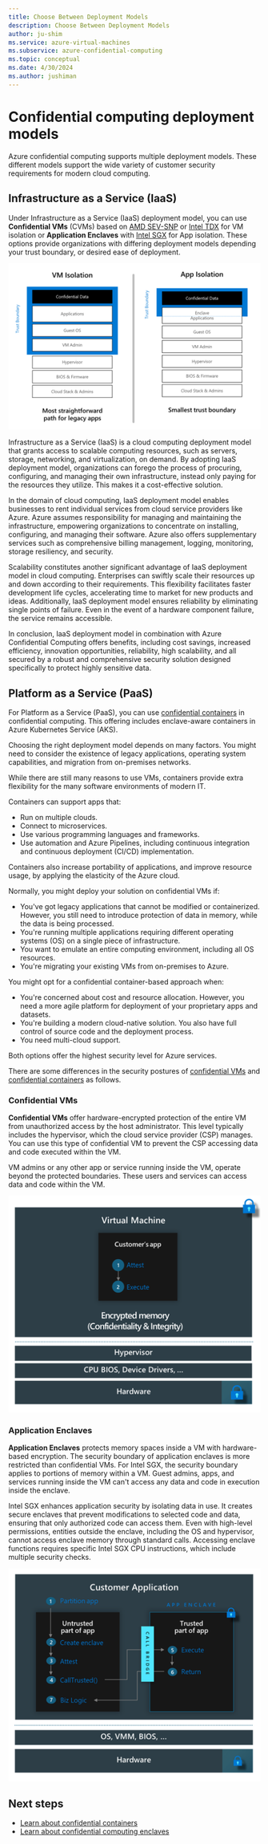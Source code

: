 ```yaml
---
title: Choose Between Deployment Models
description: Choose Between Deployment Models
author: ju-shim
ms.service: azure-virtual-machines
ms.subservice: azure-confidential-computing
ms.topic: conceptual
ms.date: 4/30/2024
ms.author: jushiman
---
```


# Confidential computing deployment models

Azure confidential computing supports multiple deployment models. These different models support the wide variety of customer security requirements for modern cloud computing.

## Infrastructure as a Service (IaaS)

Under Infrastructure as a Service (IaaS) deployment model, you can use **Confidential VMs** (CVMs) based on [AMD SEV-SNP](confidential-vm-overview.md) or [Intel TDX](tdx-confidential-vm-overview.md) for VM isolation or **Application Enclaves** with [Intel SGX](confidential-computing-enclaves.md) for App isolation. These options provide organizations with differing deployment models depending your trust boundary, or desired ease of deployment.

![Diagram showing the customer trust boundary of confidential computing technologies.](./media/confidential-computing-deployment-models/cloud-trust-boundary.png)

Infrastructure as a Service (IaaS) is a cloud computing deployment model that grants access to scalable computing resources, such as servers, storage, networking, and virtualization, on demand. By adopting IaaS deployment model, organizations can forego the process of procuring, configuring, and managing their own infrastructure, instead only paying for the resources they utilize. This makes it a cost-effective solution.

In the domain of cloud computing, IaaS deployment model enables businesses to rent individual services from cloud service providers like Azure. Azure assumes responsibility for managing and maintaining the infrastructure, empowering organizations to concentrate on installing, configuring, and managing their software. Azure also offers supplementary services such as comprehensive billing management, logging, monitoring, storage resiliency, and security.

Scalability constitutes another significant advantage of IaaS deployment model in cloud computing. Enterprises can swiftly scale their resources up and down according to their requirements. This flexibility facilitates faster development life cycles, accelerating time to market for new products and ideas. Additionally, IaaS deployment model ensures reliability by eliminating single points of failure. Even in the event of a hardware component failure, the service remains accessible.

In conclusion, IaaS deployment model in combination with Azure Confidential Computing offers benefits, including cost savings, increased efficiency, innovation opportunities, reliability, high scalability, and all secured by a robust and comprehensive security solution designed specifically to protect highly sensitive data.

## Platform as a Service (PaaS)

For Platform as a Service (PaaS), you can use [confidential containers](confidential-containers.md) in confidential computing. This offering includes enclave-aware containers in Azure Kubernetes Service (AKS).

Choosing the right deployment model depends on many factors. You might need to consider the existence of legacy applications, operating system capabilities, and migration from on-premises networks.

While there are still many reasons to use VMs, containers provide extra flexibility for the many software environments of modern IT. 

Containers can support apps that:

- Run on multiple clouds.
- Connect to microservices.
- Use various programming languages and frameworks.
- Use automation and Azure Pipelines, including continuous integration and continuous deployment (CI/CD) implementation.

Containers also increase portability of applications, and improve resource usage, by applying the elasticity of the Azure cloud.

Normally, you might deploy your solution on confidential VMs if:

- You've got legacy applications that cannot be modified or containerized. However, you still need to introduce protection of data in memory, while the data is being processed.
- You're running multiple applications requiring different operating systems (OS) on a single piece of infrastructure.
- You want to emulate an entire computing environment, including all OS resources.
- You're migrating your existing VMs from on-premises to Azure.

You might opt for a confidential container-based approach when:

- You're concerned about cost and resource allocation. However, you need a more agile platform for deployment of your proprietary apps and datasets.
- You're building a modern cloud-native solution. You also have full control of source code and the deployment process.
- You need multi-cloud support.

Both options offer the highest security level for Azure services. 

There are some differences in the security postures of [confidential VMs](#confidential-vms) and [confidential containers](#application-enclaves) as follows.

### Confidential VMs

**Confidential VMs** offer hardware-encrypted protection of the entire VM from unauthorized access by the host administrator. This level typically includes the hypervisor, which the cloud service provider (CSP) manages. You can use this type of confidential VM to prevent the CSP accessing data and code executed within the VM.

VM admins or any other app or service running inside the VM, operate beyond the protected boundaries. These users and services can access data and code within the VM.

![Diagram showing the customer trust boundary of confidential VM technologies.](./media/confidential-computing-deployment-models/cvm-architecture.png)

### Application Enclaves

**Application Enclaves** protects memory spaces inside a VM with hardware-based encryption. The security boundary of application enclaves is more restricted than confidential VMs. For Intel SGX, the security boundary applies to portions of memory within a VM. Guest admins, apps, and services running inside the VM can't access any data and code in execution inside the enclave.

Intel SGX enhances application security by isolating data in use. It creates secure enclaves that prevent modifications to selected code and data, ensuring that only authorized code can access them. Even with high-level permissions, entities outside the enclave, including the OS and hypervisor, cannot access enclave memory through standard calls. Accessing enclave functions requires specific Intel SGX CPU instructions, which include multiple security checks.

![Diagram showing the customer trust boundary of App Enclaves technologies.](./media/confidential-computing-deployment-models/enclaves-architecture.png)

## Next steps

- [Learn about confidential containers](confidential-containers.md)
- [Learn about confidential computing enclaves](confidential-computing-enclaves.md)
